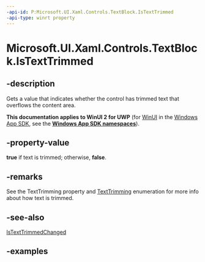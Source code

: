```yaml
---
-api-id: P:Microsoft.UI.Xaml.Controls.TextBlock.IsTextTrimmed
-api-type: winrt property
---
```


<!-- Property syntax.
public bool IsTextTrimmed { get; }
-->

# Microsoft.UI.Xaml.Controls.TextBlock.IsTextTrimmed

## -description

Gets a value that indicates whether the control has trimmed text that overflows the content area.

**This documentation applies to WinUI 2 for UWP** (for [WinUI](/windows/apps/winui/winui3/) in the [Windows App SDK](/windows/apps/windows-app-sdk/), see the **[Windows App SDK namespaces](/windows/windows-app-sdk/api/winrt/)**).

## -property-value

**true** if text is trimmed; otherwise, **false**.

## -remarks

See the TextTrimming property and [TextTrimming](../microsoft.ui.xaml/texttrimming.md) enumeration for more info about how text is trimmed.

## -see-also

[IsTextTrimmedChanged](textblock_istexttrimmedchanged.md)

## -examples
